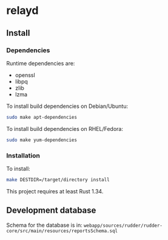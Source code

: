 # relayd

## Install

### Dependencies

Runtime dependencies are:

* openssl
* libpq
* zlib
* lzma

To install build dependencies on Debian/Ubuntu:

```bash
sudo make apt-dependencies
```

To install build dependencies on RHEL/Fedora:

```bash
sudo make yum-dependencies
```

### Installation

To install:

```bash
make DESTDIR=/target/directory install
```

This project requires at least Rust 1.34.

## Development database

Schema for the database is in: `webapp/sources/rudder/rudder-core/src/main/resources/reportsSchema.sql`
